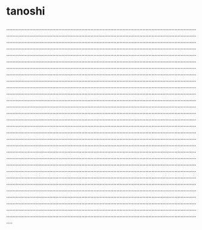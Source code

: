 # tanoshi
............................................................................................................................................................................................................................................................................................................................................................................................................................................................................................................................................................................................................................................................................................................................................................................................................................................................................................................................................................................................................................................................................................................................................................................................................................................................................................................................................................................................................................................................................................................................................................................................................................................................................................................................................................................................................................................................................................................................................................................................................................................................................................................................................................................................................................................................................................................................................................................................................................................................................................................................................................................................................................................................................................................................................................................................................................................................................................................................................................................................................................................................................................................................................................................................................................................................................................................................................................................................................................................................................................................................................................................................................................................................................................................................................................................................................................................................................